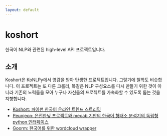 ```yaml
---
layout: default
---
```


# koshort

한국어 NLP와 관련된 high-level API 프로젝트입니다.

## 소개

Koshort은 KoNLPy에서 영감을 받아 탄생한 프로젝트입니다. 그렇기에 철학도 비슷합니다. 이 프로젝트는 또 다른 크롤러, 똑같은 NLP 구성요소를 다시 만들기 위한 것이 아니라 기존의 노력들을 모아 누구나 자신들의 프로젝트를 가속화할 수 있도록 돕는 것을 지향합니다.

* [Koshort: 파이썬 한국어 온라인 트렌드 스트리밍](http://koshort.readthedocs.io/ko/latest/)
* [Peunjeon: 은전한닢 프로젝트와 mecab 기반의 한국어 형태소 분석기의 독립형 python 인터페이스](https://github.com/koshort/peunjeon)
* [Goorm: 한국어를 위한 wordcloud wrapper](https://github.com/koshort/goorm)
